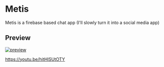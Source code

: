 # Metis
Metis is a firebase based chat app (I'll slowly turn it into a social media app)

## Preview

[![preview](https://img.youtube.com/vi/hitHlSUtOTY&ab_channel=Sub-Negative/0.jpg)](https://www.youtube.com/watch?v=hitHlSUtOTY&ab_channel=Sub-Negative)


https://youtu.be/hitHlSUtOTY
